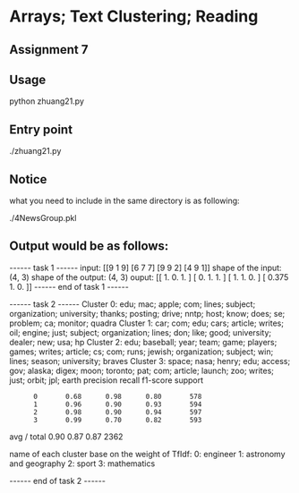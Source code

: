 # Arrays; Text Clustering; Reading

## Assignment 7

## Usage

python zhuang21.py

## Entry point

./zhuang21.py

## Notice

what you need to include in the same directory is as following:

./4NewsGroup.pkl

## Output would be as follows:

------ task 1 ------
input:
[[9 1 9]
 [6 7 7]
 [9 9 2]
 [4 9 1]]
shape of the input:
(4, 3)
shape of the output:
(4, 3)
ouput:
[[ 1.     0.     1.   ]
 [ 0.     1.     1.   ]
 [ 1.     1.     0.   ]
 [ 0.375  1.     0.   ]]
------ end of task 1 ------

------ task 2 ------
Cluster 0: edu; mac; apple; com; lines; subject; organization; university; thanks; posting; drive; nntp; host; know; does; se; problem; ca; monitor; quadra 
Cluster 1: car; com; edu; cars; article; writes; oil; engine; just; subject; organization; lines; don; like; good; university; dealer; new; usa; hp 
Cluster 2: edu; baseball; year; team; game; players; games; writes; article; cs; com; runs; jewish; organization; subject; win; lines; season; university; braves 
Cluster 3: space; nasa; henry; edu; access; gov; alaska; digex; moon; toronto; pat; com; article; launch; zoo; writes; just; orbit; jpl; earth 
             precision    recall  f1-score   support

          0       0.68      0.98      0.80       578
          1       0.96      0.90      0.93       594
          2       0.98      0.90      0.94       597
          3       0.99      0.70      0.82       593

avg / total       0.90      0.87      0.87      2362

name of each cluster base on the weight of TfIdf:
0: engineer
1: astronomy and geography
2: sport
3: mathematics

------ end of task 2 ------







